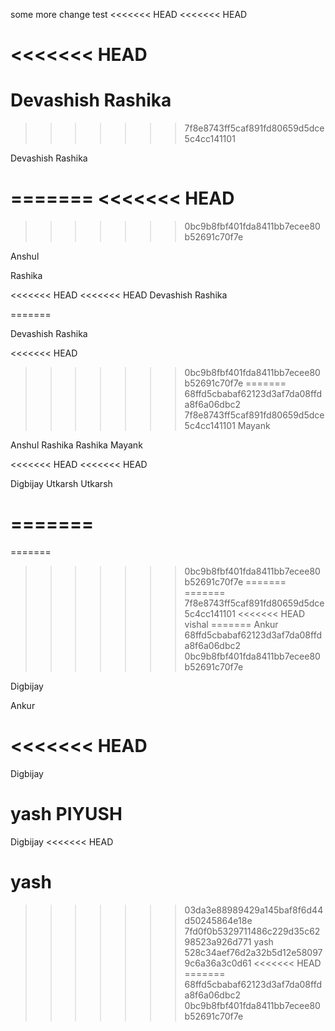 some more change
test
<<<<<<< HEAD
<<<<<<< HEAD

<<<<<<< HEAD
=======
Devashish
Rashika
=======
>>>>>>> 7f8e8743ff5caf891fd80659d5dce5c4cc141101


Devashish
Rashika

=======
<<<<<<< HEAD
=======




>>>>>>> 0bc9b8fbf401fda8411bb7ecee80b52691c70f7e

Anshul

Rashika


<<<<<<< HEAD
<<<<<<< HEAD
Devashish
Rashika


=======

Devashish
Rashika

<<<<<<< HEAD
>>>>>>> 0bc9b8fbf401fda8411bb7ecee80b52691c70f7e
=======
>>>>>>> 68ffd5cbabaf62123d3af7da08ffda8f6a06dbc2
>>>>>>> 7f8e8743ff5caf891fd80659d5dce5c4cc141101
Mayank

Anshul
Rashika
Rashika
Mayank

<<<<<<< HEAD
<<<<<<< HEAD




Digbijay
Utkarsh 
Utkarsh

=======
=======
=======
>>>>>>> 0bc9b8fbf401fda8411bb7ecee80b52691c70f7e
=======
=======
>>>>>>> 7f8e8743ff5caf891fd80659d5dce5c4cc141101
<<<<<<< HEAD
vishal
=======
Ankur
>>>>>>> 68ffd5cbabaf62123d3af7da08ffda8f6a06dbc2
>>>>>>> 0bc9b8fbf401fda8411bb7ecee80b52691c70f7e

Digbijay

Ankur


<<<<<<< HEAD
=======

Digbijay

yash
PIYUSH
=======

Digbijay
<<<<<<< HEAD

yash
=======
>>>>>>> 03da3e88989429a145baf8f6d44d50245864e18e
>>>>>>> 7fd0f0b5329711486c229d35c6298523a926d771
yash
>>>>>>> 528c34aef76d2a32b5d12e580979c6a36a3c0d61
<<<<<<< HEAD
=======
>>>>>>> 68ffd5cbabaf62123d3af7da08ffda8f6a06dbc2
>>>>>>> 0bc9b8fbf401fda8411bb7ecee80b52691c70f7e
